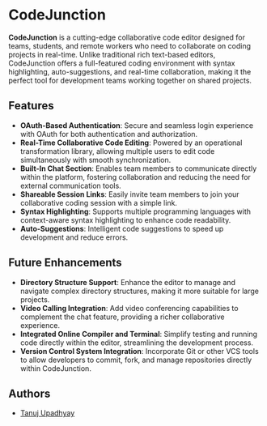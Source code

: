 # CodeJunction

**CodeJunction** is a cutting-edge collaborative code editor designed for teams, students, and remote workers who need to collaborate on coding projects in real-time. Unlike traditional rich text-based editors, CodeJunction offers a full-featured coding environment with syntax highlighting, auto-suggestions, and real-time collaboration, making it the perfect tool for development teams working together on shared projects.

## Features

- **OAuth-Based Authentication**: Secure and seamless login experience with OAuth for both authentication and authorization.
- **Real-Time Collaborative Code Editing**: Powered by an operational transformation library, allowing multiple users to edit code simultaneously with smooth synchronization.
- **Built-In Chat Section**: Enables team members to communicate directly within the platform, fostering collaboration and reducing the need for external communication tools.
- **Shareable Session Links**: Easily invite team members to join your collaborative coding session with a simple link.
- **Syntax Highlighting**: Supports multiple programming languages with context-aware syntax highlighting to enhance code readability.
- **Auto-Suggestions**: Intelligent code suggestions to speed up development and reduce errors.


## Future Enhancements

- **Directory Structure Support**: Enhance the editor to manage and navigate complex directory structures, making it more suitable for large projects.
- **Video Calling Integration**: Add video conferencing capabilities to complement the chat feature, providing a richer collaborative experience.
- **Integrated Online Compiler and Terminal**: Simplify testing and running code directly within the editor, streamlining the development process.
- **Version Control System Integration**: Incorporate Git or other VCS tools to allow developers to commit, fork, and manage repositories directly within CodeJunction.

## Authors

- [Tanuj Upadhyay](https://github.com/TanujUpadhyay)

